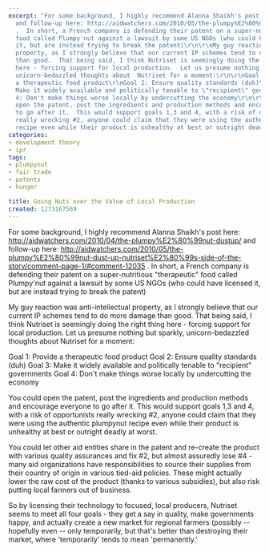 ```yaml
---
excerpt: "For some background, I highly recommend Alanna Shaikh's post here: http://aidwatchers.com/2010/04/the-plumpy%E2%80%99nut-dustup/
  and follow-up here: http://aidwatchers.com/2010/05/the-plumpy%E2%80%99nut-dust-up-nutriset%E2%80%99s-side-of-the-story/comment-page-1/#comment-12035
  .  In short, a French company is defending their patent on a super-nutritious \"therapeutic\"
  food called Plumpy'nut against a lawsuit by some US NGOs (who could have licensed
  it, but are instead trying to break the patent)\r\n\r\nMy guy reaction was anti-intellectual
  property, as I strongly believe that our current IP schemes tend to do more damage
  than good.  That being said, I think Nutriset is seemingly doing the right thing
  here - forcing support for local production.  Let us presume nothing but sparkly,
  unicorn-bedazzled thoughts about  Nutriset for a moment:\r\n\r\nGoal 1: Provide
  a therapeutic food product\r\nGoal 2: Ensure quality standards (duh)\r\nGoal 3:
  Make it widely available and politically tenable to \"recipient\" governments\r\nGoal
  4: Don't make things worse locally by undercutting the economy\r\n\r\nYou could
  open the patent, post the ingredients and production methods and encourage everyone
  to go after it.  This would support goals 1,3 and 4, with a risk of opportunists
  really wrecking #2, anyone could claim that they were using the authentic plumpynut
  recipe even while their product is unhealthy at best or outright deadly at worst.\r\n\r"
categories:
- development theory
- ipr
tags:
- plumpynut
- fair trade
- patents
- hunger

title: Going Nuts over the Value of Local Production
created: 1273167569
---
```

For some background, I highly recommend Alanna Shaikh's post here: http://aidwatchers.com/2010/04/the-plumpy%E2%80%99nut-dustup/ and follow-up here: http://aidwatchers.com/2010/05/the-plumpy%E2%80%99nut-dust-up-nutriset%E2%80%99s-side-of-the-story/comment-page-1/#comment-12035 .  In short, a French company is defending their patent on a super-nutritious "therapeutic" food called Plumpy'nut against a lawsuit by some US NGOs (who could have licensed it, but are instead trying to break the patent)

My guy reaction was anti-intellectual property, as I strongly believe that our current IP schemes tend to do more damage than good.  That being said, I think Nutriset is seemingly doing the right thing here - forcing support for local production.  Let us presume nothing but sparkly, unicorn-bedazzled thoughts about  Nutriset for a moment:

Goal 1: Provide a therapeutic food product
Goal 2: Ensure quality standards (duh)
Goal 3: Make it widely available and politically tenable to "recipient" governments
Goal 4: Don't make things worse locally by undercutting the economy

You could open the patent, post the ingredients and production methods and encourage everyone to go after it.  This would support goals 1,3 and 4, with a risk of opportunists really wrecking #2, anyone could claim that they were using the authentic plumpynut recipe even while their product is unhealthy at best or outright deadly at worst.

You could let other aid entities share in the patent and re-create the product with various quality assurances and fix #2, but almost assuredly lose #4 - many aid organizations have responsibilities to source their supplies from their country of origin in various tied-aid policies.  These might actually lower the raw cost of the product (thanks to various subsidies), but also risk putting local farmers out of business.

So by licensing their technology to focused, local producers, Nutriset seems to meet all four goals - they get a say in quality, make governments happy, and actually create a new market for regional farmers (possibly -- hopefully even -- only temporarily, but that's better than destroying their market, where 'temporarily' tends to mean 'permanently.'
